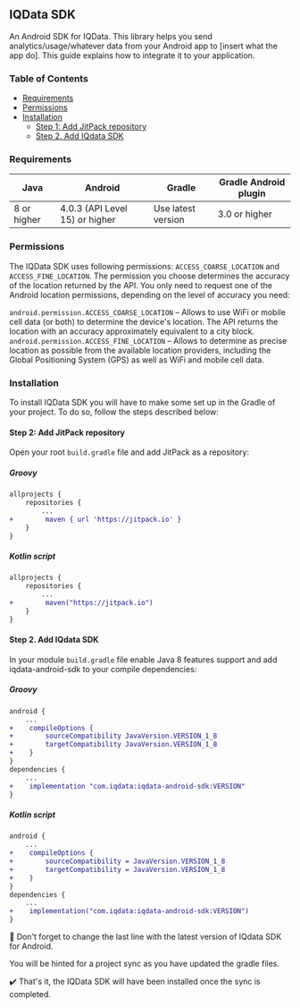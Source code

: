 ## IQData SDK

An Android SDK for IQData. This library helps you send analytics/usage/whatever data from your Android app to [insert what the app do]. This guide explains how to integrate it to your application.

### Table of Contents
- [Requirements](#requirements)
- [Permissions](#permissions)
- [Installation](#installation)
    - [Step 1: Add JitPack repository](#step-1-add-jitpack-repository)
    - [Step 2. Add IQdata SDK](#step-2-add-iqdata-sdk)

### Requirements
|Java|Android|Gradle|Gradle Android plugin|
|---|---|---|---|
|8 or higher|4.0.3 (API Level 15) or higher|Use latest version|3.0 or higher|

### Permissions
The IQData SDK uses following permissions: `ACCESS_COARSE_LOCATION` and `ACCESS_FINE_LOCATION`.
The permission you choose determines the accuracy of the location returned by the API. You only need to request one of the Android location permissions, depending on the level of accuracy you need:

`android.permission.ACCESS_COARSE_LOCATION` – Allows to use WiFi or mobile cell data (or both) to determine the device's location. The API returns the location with an accuracy approximately equivalent to a city block.
`android.permission.ACCESS_FINE_LOCATION` – Allows to determine as precise location as possible from the available location providers, including the Global Positioning System (GPS) as well as WiFi and mobile cell data.

### Installation

To install IQData SDK you will have to make some set up in the Gradle of your project. To do so, follow the steps described below:

#### Step 2: Add JitPack repository

Open your root `build.gradle` file and add JitPack as a repository:

##### Groovy
```diff
allprojects {
    repositories {
        ...
+        maven { url 'https://jitpack.io' }
    }
}
```
##### Kotlin script
```diff
allprojects {
    repositories {
        ...
+        maven("https://jitpack.io")
    }
}
```
#### Step 2. Add IQdata SDK

In your module `build.gradle` file enable Java 8 features support and add iqdata-android-sdk to your compile dependencies:

##### Groovy
```diff
android {
    ...
+    compileOptions {
+        sourceCompatibility JavaVersion.VERSION_1_8
+        targetCompatibility JavaVersion.VERSION_1_8
+    }
}
dependencies {
    ...
+    implementation "com.iqdata:iqdata-android-sdk:VERSION"
}
```
##### Kotlin script
```diff
android {
    ...
+    compileOptions {
+        sourceCompatibility = JavaVersion.VERSION_1_8
+        targetCompatibility = JavaVersion.VERSION_1_8
+    }
}
dependencies {
    ...
+    implementation("com.iqdata:iqdata-android-sdk:VERSION")
}
```
:small_blue_diamond: Don't forget to change the last line with the latest version of IQdata SDK for Android.

You will be hinted for a project sync as you have updated the gradle files.

:heavy_check_mark: That's it, the IQData SDK will have been installed once the sync is completed.
